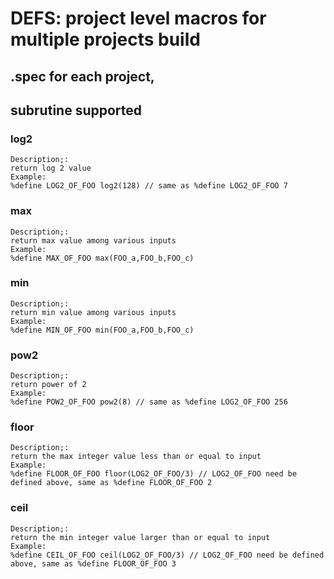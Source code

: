# DEFS: project level macros for multiple projects build

## <project>.spec for each project,

## subrutine supported
### log2
    Description;:
    return log 2 value 
    Example:
    %define LOG2_OF_FOO log2(128) // same as %define LOG2_OF_FOO 7
### max
    Description;:
    return max value among various inputs
    Example:
    %define MAX_OF_FOO max(FOO_a,FOO_b,FOO_c)
### min
    Description;:
    return min value among various inputs
    Example:
    %define MIN_OF_FOO min(FOO_a,FOO_b,FOO_c)
### pow2
    Description;:
    return power of 2 
    Example:
    %define POW2_OF_FOO pow2(8) // same as %define LOG2_OF_FOO 256
### floor
    Description;:
    return the max integer value less than or equal to input
    Example:
    %define FLOOR_OF_FOO floor(LOG2_OF_FOO/3) // LOG2_OF_FOO need be defined above, same as %define FLOOR_OF_FOO 2
### ceil
    Description;:
    return the min integer value larger than or equal to input
    Example:
    %define CEIL_OF_FOO ceil(LOG2_OF_FOO/3) // LOG2_OF_FOO need be defined above, same as %define FLOOR_OF_FOO 3

